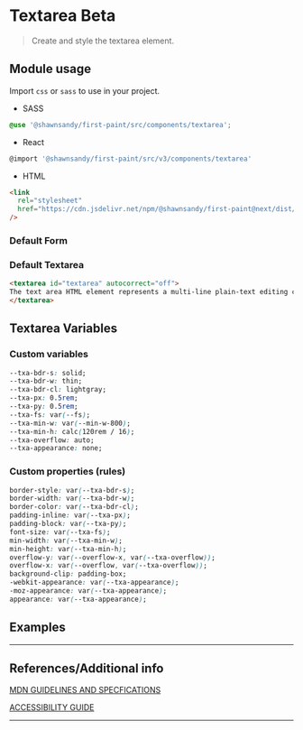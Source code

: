 # Textarea <span role="note" style="--note: var(--beta)">Beta</span>

> Create and style the textarea element.

## Module usage

Import `css` or `sass` to use in your project.

- SASS

```scss
@use '@shawnsandy/first-paint/src/components/textarea';
```

- React

```jsx
@import '@shawnsandy/first-paint/src/v3/components/textarea'
```

- HTML

```html
<link
  rel="stylesheet"
  href="https://cdn.jsdelivr.net/npm/@shawnsandy/first-paint@next/dist/css/components/textarea.min.css"
/>
```

### Default Form

### Default Textarea

```html preview
<textarea id="textarea" autocorrect="off">
The text area HTML element represents a multi-line plain-text editing control, useful when you want to allow users to enter a sizeable amount of free-form text, for example a comment on a review or feedback form.
</textarea>
```

## Textarea Variables

### Custom variables

```css
--txa-bdr-s: solid;
--txa-bdr-w: thin;
--txa-bdr-cl: lightgray;
--txa-px: 0.5rem;
--txa-py: 0.5rem;
--txa-fs: var(--fs);
--txa-min-w: var(--min-w-800);
--txa-min-h: calc(120rem / 16);
--txa-overflow: auto;
--txa-appearance: none;
```

### Custom properties (rules)

```css
border-style: var(--txa-bdr-s);
border-width: var(--txa-bdr-w);
border-color: var(--txa-bdr-cl);
padding-inline: var(--txa-px);
padding-block: var(--txa-py);
font-size: var(--txa-fs);
min-width: var(--txa-min-w);
min-height: var(--txa-min-h);
overflow-y: var(--overflow-x, var(--txa-overflow));
overflow-x: var(--overflow, var(--txa-overflow));
background-clip: padding-box;
-webkit-appearance: var(--txa-appearance);
-moz-appearance: var(--txa-appearance);
appearance: var(--txa-appearance);
```

## Examples

---

## References/Additional info

[MDN GUIDELINES AND SPECFICATIONS](https://developer.mozilla.org/en-US/docs/Web/HTML/Element/textarea ':target="_blank"')

[ACCESSIBILITY GUIDE]()

---
